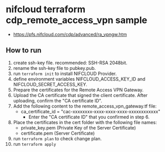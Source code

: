 # nifcloud terraform cdp_remote_access_vpn sample
* https://pfs.nifcloud.com/cdp/advanced/ra_vpngw.htm
## How to run
1. create ssh-key file. recommended: SSH-RSA 2048bit.
2. rename the ssh-key file to pubkey.pub.
3. run `terraform init` to install NIFCLOUD Provider.
4. define environment variables NIFCLOUD_ACCESS_KEY_ID and NIFCLOUD_SECRET_ACCESS_KEY. 
5. Prepare the certificates for the Remote Access VPN Gateway.
6. Upload the CA certificate that signed the client certificate.
    After uploading, confirm the "CA certificate ID".
7. Add the following content to the remote_access_vpn_gateway.tf file:
   * ca_certificate_id = "cac-xxxxxxxx-xxxx-xxxx-xxxx-xxxxxxxxxxxx"
     * Enter the "CA certificate ID" that you confirmed in step 6.
8. Place the certificates in the cert folder with the following file names:
   * private_key.pem (Private Key of the Server Certificate)
   * certificate.pem (Server Certificate)
9. run `terraform plan` to check change plan.
10. run `terraform apply`

